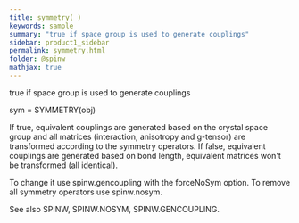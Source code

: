 ```yaml
---
title: symmetry( )
keywords: sample
summary: "true if space group is used to generate couplings"
sidebar: product1_sidebar
permalink: symmetry.html
folder: @spinw
mathjax: true
---
```

  true if space group is used to generate couplings
 
  sym = SYMMETRY(obj)
 
  If true, equivalent couplings are generated based on the
  crystal space group and all matrices (interaction, anisotropy
  and g-tensor) are transformed according to the symmetry
  operators. If false, equivalent couplings are generated based
  on bond length, equivalent matrices won't be transformed
  (all identical).
 
  To change it use spinw.gencoupling with the forceNoSym option.
  To remove all symmetry operators use spinw.nosym.
 
  See also SPINW, SPINW.NOSYM, SPINW.GENCOUPLING.
 
